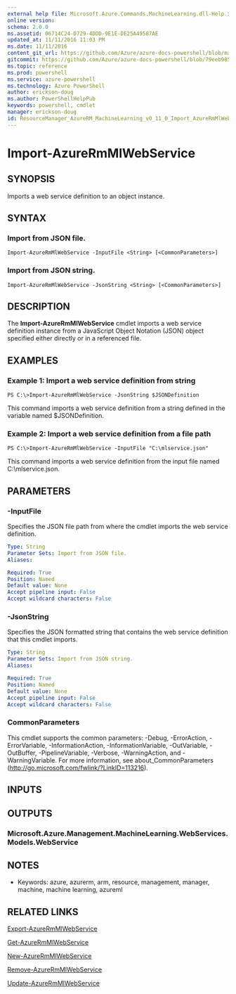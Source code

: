 ```yaml
---
external help file: Microsoft.Azure.Commands.MachineLearning.dll-Help.xml
online version: 
schema: 2.0.0
ms.assetid: 06714C24-D729-4DDD-9E1E-DE25A49587AE
updated_at: 11/11/2016 11:03 PM
ms.date: 11/11/2016
content_git_url: https://github.com/Azure/azure-docs-powershell/blob/master/azureps-cmdlets-docs/ResourceManager/AzureRM.MachineLearning/v0.11.0/Import-AzureRmMlWebService.md
gitcommit: https://github.com/Azure/azure-docs-powershell/blob/79eeb985ea480979357fb4695832a0c3d29a48bf/azureps-cmdlets-docs/ResourceManager/AzureRM.MachineLearning/v0.11.0/Import-AzureRmMlWebService.md
ms.topic: reference
ms.prod: powershell
ms.service: azure-powershell
ms.technology: Azure PowerShell
author: erickson-doug
ms.author: PowerShellHelpPub
keywords: powershell, cmdlet
manager: erickson-doug
id: ResourceManager_AzureRM_MachineLearning_v0_11_0_Import_AzureRmMlWebService_md
---
```


# Import-AzureRmMlWebService

## SYNOPSIS
Imports a web service definition to an object instance.

## SYNTAX

### Import from JSON file.
```
Import-AzureRmMlWebService -InputFile <String> [<CommonParameters>]
```

### Import from JSON string.
```
Import-AzureRmMlWebService -JsonString <String> [<CommonParameters>]
```

## DESCRIPTION
The **Import-AzureRmMlWebService** cmdlet imports a web service definition instance from a JavaScript Object Notation (JSON) object specified either directly or in a referenced file.

## EXAMPLES

### Example 1: Import a web service definition from string
```
PS C:\>Import-AzureRmMlWebService -JsonString $JSONDefinition
```

This command imports a web service definition from a string defined in the variable named $JSONDefinition.

### Example 2: Import a web service definition from a file path
```
PS C:\>Import-AzureRmMlWebService -InputFile "C:\mlservice.json"
```

This command imports a web service definition from the input file named C:\mlservice.json.

## PARAMETERS

### -InputFile
Specifies the JSON file path from where the cmdlet imports the web service definition.

```yaml
Type: String
Parameter Sets: Import from JSON file.
Aliases: 

Required: True
Position: Named
Default value: None
Accept pipeline input: False
Accept wildcard characters: False
```

### -JsonString
Specifies the JSON formatted string that contains the web service definition that this cmdlet imports.

```yaml
Type: String
Parameter Sets: Import from JSON string.
Aliases: 

Required: True
Position: Named
Default value: None
Accept pipeline input: False
Accept wildcard characters: False
```

### CommonParameters
This cmdlet supports the common parameters: -Debug, -ErrorAction, -ErrorVariable, -InformationAction, -InformationVariable, -OutVariable, -OutBuffer, -PipelineVariable, -Verbose, -WarningAction, and -WarningVariable. For more information, see about_CommonParameters (http://go.microsoft.com/fwlink/?LinkID=113216).

## INPUTS

## OUTPUTS

### Microsoft.Azure.Management.MachineLearning.WebServices.Models.WebService

## NOTES
* Keywords: azure, azurerm, arm, resource, management, manager, machine, machine learning, azureml

## RELATED LINKS

[Export-AzureRmMlWebService](xref:ResourceManager/AzureRM.MachineLearning/v0.11.0/Export-AzureRmMlWebService.md)

[Get-AzureRmMlWebService](xref:ResourceManager/AzureRM.MachineLearning/v0.11.0/Get-AzureRmMlWebService.md)

[New-AzureRmMlWebService](xref:ResourceManager/AzureRM.MachineLearning/v0.11.0/New-AzureRmMlWebService.md)

[Remove-AzureRmMlWebService](xref:ResourceManager/AzureRM.MachineLearning/v0.11.0/Remove-AzureRmMlWebService.md)

[Update-AzureRmMlWebService](xref:ResourceManager/AzureRM.MachineLearning/v0.11.0/Update-AzureRmMlWebService.md)


